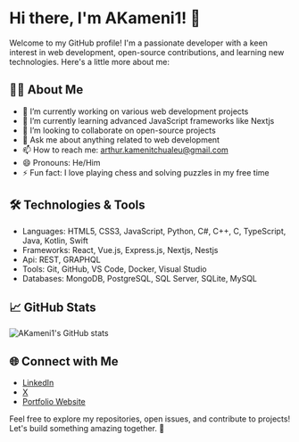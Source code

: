 # Hi there, I'm AKameni1! 👋

Welcome to my GitHub profile! I'm a passionate developer with a keen interest in web development, open-source contributions, and learning new technologies. Here's a little more about me:

## 🧑‍💻 About Me
- 🔭 I’m currently working on various web development projects
- 🌱 I’m currently learning advanced JavaScript frameworks like Nextjs
- 👯 I’m looking to collaborate on open-source projects
- 💬 Ask me about anything related to web development
- 📫 How to reach me: [arthur.kamenitchualeu@gmail.com](mailto:arthur.kamenitchualeu@gmail.com)
- 😄 Pronouns: He/Him
- ⚡ Fun fact: I love playing chess and solving puzzles in my free time

## 🛠️ Technologies & Tools
- Languages: HTML5, CSS3, JavaScript, Python, C#, C++, C, TypeScript, Java, Kotlin, Swift
- Frameworks: React, Vue.js, Express.js, Nextjs, Nestjs
- Api: REST, GRAPHQL
- Tools: Git, GitHub, VS Code, Docker, Visual Studio
- Databases: MongoDB, PostgreSQL, SQL Server, SQLite, MySQL

## 📈 GitHub Stats
![AKameni1's GitHub stats](https://github-readme-stats.vercel.app/api?username=AKameni1&show_icons=true&theme=tokyonight)

## 🌐 Connect with Me
- [LinkedIn](https://www.linkedin.com/in/arthur-kameni-0a8ba4291)
- [X](https://x.com/Arthur233013647)
- [Portfolio Website](https://portfolio-three-opal-46.vercel.app)

Feel free to explore my repositories, open issues, and contribute to projects! Let's build something amazing together. 🚀
